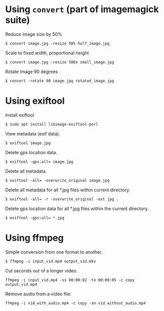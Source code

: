 # Using `convert` (part of imagemagick suite)

Reduce image size by 50%
```shell
$ convert image.jpg -resize 50% half_image.jpg
```

Scale to  fixed width, proportional height
```shell
$ convert image.jpg -resize 500x small_image.jpg
```

Rotate image 90 degrees
```shell
$ convert -rotate 90 image.jpg rotated_image.jpg
```

# Using exiftool
Install exiftool
```shell
$ sudo apt install libimage-exiftool-perl
```

View metadata (exif data).
```shell
$ exiftool image.jpg
```

Delete gps location data.
```shell
$ exiftool -gps:all= image.jpg
```

Delete all metadata.
```shell
$ exiftool -all= -overwrite_original image.jpg
```

Delete all metadata for all \*.jpg files within current directory.
```shell
$ exiftool -all= -r -overwrite_original -ext jpg .
```

Delete gps location data for all \*.jpg files within the current directory.
```shell
$ exiftool -gps:all= *.jpg
```

# Using ffmpeg

Simple conversion from one format to another.
```shell
$ ffmpeg -i input_vid.mp4 output_vid.mkv
```

Cut seconds out of a longer video.
```shell
ffmpeg -i input_vid.mp4 -ss 00:00:02 -to 00:00:05 -c copy output_vid.mp4
```

Remove audio from a video file.
```shell
ffmpeg -i vid_with_audio.mp4 -c copy -an vid_without_audio.mp4
```

